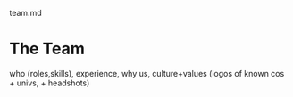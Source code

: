 
team.md

# The Team

 who (roles,skills), experience, why us, culture+values (logos of known cos + univs, + headshots)